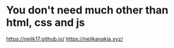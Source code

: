 # You don't need much other than html, css and js 

https://neilk17.github.io/
https://neilkanakia.xyz/
